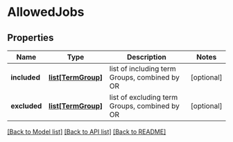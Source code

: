 # AllowedJobs

## Properties
Name | Type | Description | Notes
------------ | ------------- | ------------- | -------------
**included** | [**list[TermGroup]**](TermGroup.md) | list of including term Groups, combined by OR | [optional] 
**excluded** | [**list[TermGroup]**](TermGroup.md) | list of excluding term Groups, combined by OR | [optional] 

[[Back to Model list]](../README.md#documentation-for-models) [[Back to API list]](../README.md#documentation-for-api-endpoints) [[Back to README]](../README.md)

